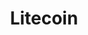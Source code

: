 ---
blog: https://blog.litecoin.org/litecoin-core-v0-16-3-release-cdd7b6f17d11%27%3ERelease
codehost: https://github.com/https://github.com/litecoin-project
logohandle: litecoin
sort: litecoin
title: Litecoin
twitter: https://x.com/LitecoinProject
website: https://litecoin.org/
wikipedia: https://en.wikipedia.org/wiki/Litecoin
---